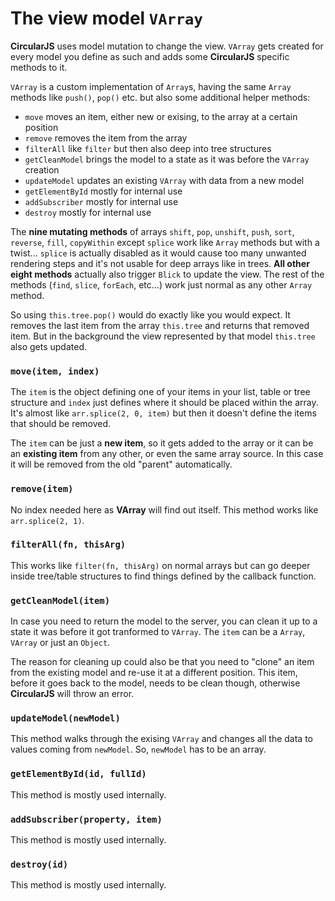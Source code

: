# The view model `VArray`

**CircularJS** uses model mutation to change the view. `VArray` gets created for every model you define as such and adds some **CircularJS** specific methods to it.

`VArray` is a custom implementation of `Array`s, having the same `Array` methods like `push()`, `pop()` etc. but also some additional helper methods:

- `move` moves an item, either new or exising, to the array at a certain position
- `remove` removes the item from the array
- `filterAll` like `filter` but then also deep into tree structures
- `getCleanModel` brings the model to a state as it was before the `VArray` creation
- `updateModel` updates an existing `VArray` with data from a new model
- `getElementById` mostly for internal use
- `addSubscriber` mostly for internal use
- `destroy` mostly for internal use

The **nine mutating methods** of arrays `shift`, `pop`, `unshift`, `push`, `sort`, `reverse`, `fill`, `copyWithin` except `splice` work like `Array` methods but with a twist... `splice` is actually disabled as it would cause too many unwanted rendering steps and it's not usable for deep arrays like in trees. **All other eight methods** actually also trigger `Blick` to update the view. The rest of the methods (`find`, `slice`, `forEach`, etc...) work just normal as any other `Array` method.

So using `this.tree.pop()` would do exactly like you would expect. It removes the last item from the array `this.tree` and returns that removed item. But in the background the view represented by that model `this.tree` also gets updated.

### `move(item, index)`

The `item` is the object defining one of your items in your list, table or tree structure and `index` just defines where it should be placed within the array. It's almost like `arr.splice(2, 0, item)` but then it doesn't define the items that should be removed.

The `item` can be just a **new item**, so it gets added to the array or it can be an **existing item** from any other, or even the same array source. In this case it will be removed from the old "parent" automatically.

### `remove(item)`

No index needed here as **VArray** will find out itself. This method works like `arr.splice(2, 1)`.

### `filterAll(fn, thisArg)`

This works like `filter(fn, thisArg)` on normal arrays but can go deeper inside tree/table structures to find things defined by the callback function.

### `getCleanModel(item)`

In case you need to return the model to the server, you can clean it up to a state it was before it got tranformed to `VArray`. The `item` can be a `Array`, `VArray` or just an `Object`.

The reason for cleaning up could also be that you need to "clone" an item from the existing model and re-use it at a different position. This item, before it goes back to the model, needs to be clean though, otherwise **CircularJS** will throw an error.

### `updateModel(newModel)`

This method walks through the exising `VArray` and changes all the data to values coming from `newModel`. So, `newModel` has to be an array.

### `getElementById(id, fullId)`

This method is mostly used internally.

### `addSubscriber(property, item)`

This method is mostly used internally.

### `destroy(id)`

This method is mostly used internally.

